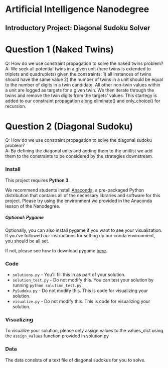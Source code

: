 # Artificial Intelligence Nanodegree
## Introductory Project: Diagonal Sudoku Solver

# Question 1 (Naked Twins)
Q: How do we use constraint propagation to solve the naked twins problem?  
A: We seek all potential twins in a given unit (here twins is extended to triplets and quadruplets) given the constraints: 1) all instances of twins should have the same value 2) the number of twins in a unit should be equal to the number of digits in a twin candidate. All other non-twin values within a unit are logged as targets for a given twin. We then iterate through the twins and remove the twin digits from the targets' values. This startegy is added to our constraint propagation along eliminate() and only_choice() for recursion.

# Question 2 (Diagonal Sudoku)
Q: How do we use constraint propagation to solve the diagonal sudoku problem?  
A: By defining the diagonal units and adding them to the unitlist we add them to the constraints to be considered by the strategies downstream.

### Install

This project requires **Python 3**.

We recommend students install [Anaconda](https://www.continuum.io/downloads), a pre-packaged Python distribution that contains all of the necessary libraries and software for this project. 
Please try using the environment we provided in the Anaconda lesson of the Nanodegree.

##### Optional: Pygame

Optionally, you can also install pygame if you want to see your visualization. If you've followed our instructions for setting up our conda environment, you should be all set.

If not, please see how to download pygame [here](http://www.pygame.org/download.shtml).

### Code

* `solutions.py` - You'll fill this in as part of your solution.
* `solution_test.py` - Do not modify this. You can test your solution by running `python solution_test.py`.
* `PySudoku.py` - Do not modify this. This is code for visualizing your solution.
* `visualize.py` - Do not modify this. This is code for visualizing your solution.

### Visualizing

To visualize your solution, please only assign values to the values_dict using the ```assign_values``` function provided in solution.py

### Data

The data consists of a text file of diagonal sudokus for you to solve.
